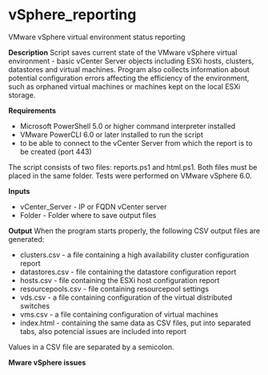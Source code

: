 # vSphere_reporting
VMware vSphere virtual environment status reporting

<b>Description</b>
Script saves current state of the VMware vSphere virtual environment - basic vCenter Server objects including ESXi hosts, clusters, datastores and virtual machines. 
Program also collects information about potential configuration errors affecting the efficiency of the environment, such as orphaned virtual machines or machines kept on the local ESXi storage.

<b>Requirements</b>
* Microsoft PowerShell 5.0 or higher command interpreter installed
* VMware PowerCLI 6.0 or later installed to run the script 
* to be able to connect to the vCenter Server from which the report is to be created (port 443)

The script consists of two files: reports.ps1 and html.ps1. Both files must be placed in the same folder.
Tests were performed on VMware vSphere 6.0.

<b>Inputs</b>
 * vCenter_Server - IP or FQDN vCenter server
 * Folder - Folder where to save output files

<b>Output</b>
When the program starts properly, the following CSV output files are generated:
* clusters.csv - a file containing a high availability cluster configuration report
* datastores.csv - file containing the datastore configuration report
* hosts.csv - file containing the ESXi host configuration report
* resourcepools.csv - file containing resourcepool settings
* vds.csv - a file containing configuration of the virtual distributed switches
* vms.csv - a file containing configuration of virtual machines
* index.html - containing the same data as CSV files, put into separated tabs, also potencial issues are included into report 

Values in a CSV file are separated by a semicolon.

<b>Mware vSphere issues</b>

